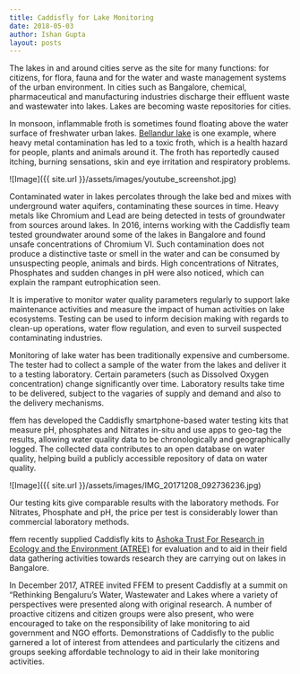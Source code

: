 ```yaml
---
title: Caddisfly for Lake Monitoring
date: 2018-05-03
author: Ishan Gupta
layout: posts
---
```


The lakes in and around cities serve as the site for many functions: for citizens, for flora, fauna and for the water and waste management systems of the urban environment. In cities such as Bangalore, chemical, pharmaceutical and manufacturing industries discharge their effluent waste and wastewater into lakes. Lakes are becoming waste repositories for cities.

In monsoon, inflammable froth is sometimes found floating above the water surface of freshwater urban lakes. [Bellandur lake](https://en.wikipedia.org/wiki/Bellandur_Lake) is one example, where heavy metal contamination has led to a toxic froth, which is a health hazard for people, plants and animals around it. The froth has reportedly caused itching, burning sensations, skin and eye irritation and respiratory problems.

![Image]({{ site.url }}/assets/images/youtube_screenshot.jpg)

Contaminated water in lakes percolates through the lake bed and mixes with underground water aquifers, contaminating these sources in time. Heavy metals like Chromium and Lead are being detected in tests of groundwater from sources around lakes. In 2016, interns working with the Caddisfly team tested groundwater around some of the lakes in Bangalore and found unsafe concentrations of Chromium VI. Such contamination does not produce a distinctive taste or smell in the water and can be consumed by unsuspecting people, animals and birds. High concentrations of Nitrates, Phosphates and sudden changes in pH were also noticed, which can explain the rampant eutrophication seen.

It is imperative to monitor water quality parameters regularly to support lake maintenance activities and measure the impact of human activities on lake ecosystems. Testing can be used to inform decision making with regards to clean-up operations, water flow regulation, and even to surveil suspected contaminating industries.
 
Monitoring of lake water has been traditionally expensive and cumbersome. The tester had to collect a sample of the water from the lakes and deliver it to a testing laboratory. Certain parameters (such as Dissolved Oxygen concentration) change significantly over time. Laboratory results take time to be delivered, subject to the vagaries of supply and demand and also to the delivery mechanisms.

ffem has developed the Caddisfly smartphone-based water testing kits that measure pH, phosphates and Nitrates in-situ and use apps to geo-tag the results, allowing water quality data to be chronologically and geographically logged. The collected data contributes to an open database on water quality, helping build a publicly accessible repository of data on water quality. 

![Image]({{ site.url }}/assets/images/IMG_20171208_092736236.jpg)

Our testing kits give comparable results with the laboratory methods. For Nitrates, Phosphate and pH, the price per test is considerably lower than commercial laboratory methods.

ffem recently supplied Caddisfly kits to [Ashoka Trust For Research in Ecology and the Environment (ATREE)](http://atree.org) for evaluation and to aid in their field data gathering activities towards research they are carrying out on lakes in Bangalore.

In December 2017, ATREE invited FFEM to present Caddisfly at a summit on “Rethinking Bengaluru’s Water, Wastewater and Lakes where a variety of perspectives were presented along with original research. A number of proactive citizens and citizen groups were also present, who were encouraged to take on the responsibility of lake monitoring to aid government and NGO efforts. Demonstrations of Caddisfly to the public garnered a lot of interest from attendees and particularly the citizens and groups seeking affordable technology to aid in their lake monitoring activities.

